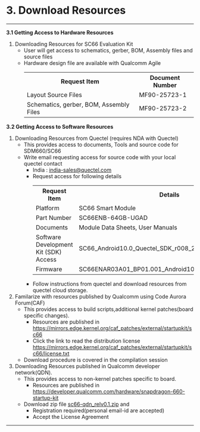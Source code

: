# 3. Download Resources

--------------------------------------------------------

__3.1 Getting Access to Hardware Resources__
   1. Downloading Resources for SC66 Evaluation Kit 
      - User will get access to schematics, gerber, BOM, Assembly files and source files
      - Hardware design file are available with Qualcomm Agile
         <table class=pinout>
            <tr><th>Request Item</th><th>Document Number</th></tr>
            <tr><td>Layout Source Files</td><td>MF90-25723-1</td></tr>
            <tr><td>Schematics, gerber, BOM, Assembly Files</td><td>MF90-25723-2</td></tr>
         </table>

__3.2 Getting Access to Software Resources__
   1. Downloading Resources from Quectel (requires NDA with Quectel)
      - This provides access to documents, Tools and source code for SDM660/SC66
      - Write email requesting access for source code with your local quectel contact
         - India : <india-sales@quectel.com>
         - Request access for following details<br>
            <table class=custom>
               <tr><th>Request Item</th><th>Details</th></tr>
               <tr><td>Platform</td><td>SC66 Smart Module</td></tr>
               <tr><td>Part Number</td><td>SC66ENB-64GB-UGAD</td></tr>
               <tr><td>Documents</td><td>Module Data Sheets, User Manuals</td></tr>
               <tr><td>Software Development Kit (SDK) Access</td><td>SC66_Android10.0_Quectel_SDK_r008_20200604.tar.gz</td></tr>
               <tr><td>Firmware</td><td>SC66ENAR03A01_BP01.001_Android10.0.0.01.001_update.zip</td></tr>
            </table>
         - Follow instructions from quectel and download resources from quectel cloud storage.
   2. Familarize with resources published by Qualcomm using Code Aurora Forum(CAF)
      - This provides access to build scripts,additional kernel patches(board specific changes).
         - Resources are published in <a href="https://mirrors.edge.kernel.org/caf_patches/external/startupkit/sc66" target="_blank">https://mirrors.edge.kernel.org/caf_patches/external/startupkit/sc66</a>
         - Click the link to read the distribution license <a href="https://mirrors.edge.kernel.org/caf_patches/external/startupkit/sc66/license.txt" target="_blank">https://mirrors.edge.kernel.org/caf_patches/external/startupkit/sc66/license.txt</a>
      - Download procedure is covered in the compilation session
   3. Downloading Resources published in Qualcomm developer network(QDN).
      - This provides access to non-kernel patches specific to board.
         - Resources are published in <a href="https://developer.qualcomm.com/hardware/snapdragon-660-startup-kit" target="_blank">https://developer.qualcomm.com/hardware/snapdragon-660-startup-kit</a>
      - Download zip file <a href="https://developer.qualcomm.com/downloads/snapdragon-660-patch-v01" target="_blank">sc66-qdn_relv0.1.zip</a> and 
         - Registration required(personal email-id are accepted)
         - Accept the License Agreement


----------------